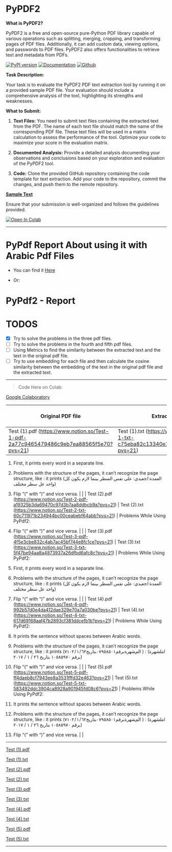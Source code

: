 # PyPDF2

**What is PyPDF2?**

PyPDF2 is a free and open-source pure-Python PDF library capable of various operations such as splitting, merging, cropping, and transforming pages of PDF files. Additionally, it can add custom data, viewing options, and passwords to PDF files. PyPDF2 also offers functionalities to retrieve text and metadata from PDFs.

[![PyPI version](https://badge.fury.io/py/pypdf.svg)](https://badge.fury.io/py/pypdf) [![Documentation](https://img.shields.io/badge/-documentation-green)](https://pypdf.readthedocs.io/en/stable/) [![Github](https://img.shields.io/badge/Github_Source-gray)](https://github.com/py-pdf/pypdf)

**Task Description:**

Your task is to evaluate the PyPDF2 PDF text extraction tool by running it on a provided sample PDF file. Your evaluation should include a comprehensive analysis of the tool, highlighting its strengths and weaknesses.

**What to Submit:**

1. **Text Files:** You need to submit text files containing the extracted text from the PDF. The name of each text file should match the name of the corresponding PDF file. These text files will be used in a matrix calculation to assess the performance of the tool. Optimize your code to maximize your score in the evaluation matrix.

2. **Documented Analysis:** Provide a detailed analysis documenting your observations and conclusions based on your exploration and evaluation of the PyPDF2 tool.

3. **Code:** Clone the provided GitHub repository containing the code template for text extraction. Add your code to the repository, commit the changes, and push them to the remote repository.


**[Sample Text](https://github.com/yazeedmshayekh2/SMSM-Internship/tree/main/RAG-AMUN/PDF-Mining)**

Ensure that your submission is well-organized and follows the guidelines provided.

<a target="_blank" href="https://colab.research.google.com/drive/1qEcyERknOXANiFs7tUS01IvcxWc2DpwM#scrollTo=i2LnKNVI6VyQ">
  <img src="https://colab.research.google.com/assets/colab-badge.svg" alt="Open In Colab"/>
</a>

___________________________________________________________

# PyPdf Report About using it with Arabic Pdf Files

- You can find it [Here](https://elite-height-60d.notion.site/PyPdf2-Report-b2032324a4234d628713cf0ec952ffd3?pvs=4)

- Or:

# PyPdf2 - Report

# TODOS

- [x]  Try to solve the problems in the three pdf files.
- [ ]  Try to solve the problems in the fourth and fifth pdf files.
- [ ]  Using Metrics to find the similarity between the extracted text and the text in the original pdf file.
- [ ]  Try to use embedding for each file and then calculate the cosine similarity between the embedding of the text in the original pdf file and the extracted text.

---

> Code Here on Colab:
> 

[Google Colaboratory](https://colab.research.google.com/drive/1qEcyERknOXANiFs7tUS01IvcxWc2DpwM?usp=sharing)

| Original PDF file | Extracted File | https://github.com/yazeedmshayekh2/SMSM-Internship/tree/main/RAG-AMUN | TODO - Similarity Score  |
| --- | --- | --- | --- |
| Test (1).pdf (https://www.notion.so/Test-1-pdf-2a77c9465479486c9eb7ea88565f5e70?pvs=21)  | Test (1).txt (https://www.notion.so/Test-1-txt-c75eba82c13340e184d8a5f2546fa9ab?pvs=21)  | Problems While Using PyPdf2:

1. First, it prints every word in a separate line.

2. Problems with the 
structure of the pages, it can’t recognize the page structure, like : it prints (العمدة:/جعيدي: على نفس السطر بينما لازم يكون كل واحد عل سطر مختلف)

3. Flip “(” with “)” and vice versa. |  |
| Test (2).pdf (https://www.notion.so/Test-2-pdf-a19325b3da69470c97d3b7aa8ddbcb9a?pvs=21)  | Test (2).txt (https://www.notion.so/Test-2-txt-60c711971b234944bc00ceabebf64abb?pvs=21)  | Problems While Using PyPdf2:

1. Flip “(” with “)” and vice versa. |  |
| Test (3).pdf (https://www.notion.so/Test-3-pdf-4f5e3cbe832c4ab7ac45bf744e8fc1ce?pvs=21)  | Test (3).txt (https://www.notion.so/Test-3-txt-5f47be94aa8a4873937a26dfbd6afc8c?pvs=21)  | Problems While Using PyPdf2:

1. First, it prints every word in a separate line.

2. Problems with the 
structure of the pages, it can’t recognize the page structure, like : it prints (العمدة:/جعيدي: على نفس السطر بينما لازم يكون كل واحد عل سطر مختلف)

3. Flip “(” with “)” and vice versa. |  |
| Test (4).pdf (https://www.notion.so/Test-4-pdf-992b57d0e4da412dae329e70a7a030be?pvs=21)  | Test (4).txt (https://www.notion.so/Test-4-txt-617d69168aaf47b2893cf381ddcefb1b?pvs=21)  | Problems While Using PyPdf2:

1. It prints the sentence without spaces between Arabic words.

2. Problems with the 
structure of the pages, it can’t recognize the page structure, like : it prints (المﺸﻬﺮةﺑﺮﻗﻢ٠٧٩٥٨٥٠١ﺑﺘﺎرﻳﺦ٦٢ / ١ / ٧١٠٢ ) : (املشهرة برقم ١٠٥٨٥٩٧٠ بتاريخ ٢٦ / ١ / ٢٠١٧)
 
3. Flip “(” with “)” and vice versa. |  |
| Test (5).pdf (https://www.notion.so/Test-5-pdf-ff4daeb8cf7943ee8a3531fffd32e463?pvs=21)  | Test (5).txt (https://www.notion.so/Test-5-txt-583492ddc3904ca8928a901945fd08c6?pvs=21)  | Problems While Using PyPdf2:

1. It prints the sentence without spaces between Arabic words.

2. Problems with the 
structure of the pages, it can’t recognize the page structure, like : it prints (المﺸﻬﺮةﺑﺮﻗﻢ٠٧٩٥٨٥٠١ﺑﺘﺎرﻳﺦ٦٢ / ١ / ٧١٠٢ ) : (املشهرة برقم ١٠٥٨٥٩٧٠ بتاريخ ٢٦ / ١ / ٢٠١٧)
 
3. Flip “(” with “)” and vice versa. |  |

---

[Test (1).pdf](PyPdf2%20-%20Report%20b2032324a4234d628713cf0ec952ffd3/Test_(1).pdf)

[Test (1).txt](PyPdf2%20-%20Report%20b2032324a4234d628713cf0ec952ffd3/Test_(1).txt)

[Test (2).pdf](PyPdf2%20-%20Report%20b2032324a4234d628713cf0ec952ffd3/Test_(2).pdf)

[Test (2).txt](PyPdf2%20-%20Report%20b2032324a4234d628713cf0ec952ffd3/Test_(2).txt)

[Test (3).pdf](PyPdf2%20-%20Report%20b2032324a4234d628713cf0ec952ffd3/Test_(3).pdf)

[Test (3).txt](PyPdf2%20-%20Report%20b2032324a4234d628713cf0ec952ffd3/Test_(3).txt)

[Test (4).pdf](PyPdf2%20-%20Report%20b2032324a4234d628713cf0ec952ffd3/Test_(4).pdf)

[Test (4).txt](PyPdf2%20-%20Report%20b2032324a4234d628713cf0ec952ffd3/Test_(4).txt)

[Test (5).pdf](PyPdf2%20-%20Report%20b2032324a4234d628713cf0ec952ffd3/Test_(5).pdf)

[Test (5).txt](PyPdf2%20-%20Report%20b2032324a4234d628713cf0ec952ffd3/Test_(5).txt)

---

